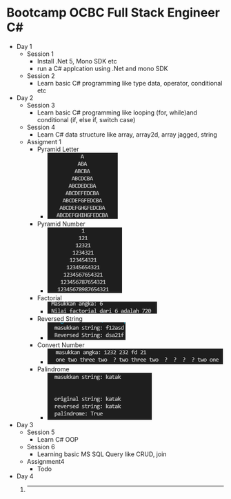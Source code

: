# Bootcamp OCBC Full Stack Engineer C#
- Day 1
   - Session 1
     - Install .Net 5, Mono SDK etc
     - run a C# applcation using .Net and mono SDK
   - Session 2
     - Learn basic C# programming like type data, operator, conditional etc
- Day 2
   - Session 3
     - Learn basic C# programming like looping (for, while)and conditional (if, else if, switch case)
   - Session 4
     - Learn C# data structure like array, array2d, array jagged, string
    - Assigment 1
      - Pyramid Letter
        - ![pyramidLetter](Assignment01/Soal1.png)
      - Pyramid Number
        - ![pyramidNumber](Assignment01/Soal2.png)
      - Factorial
        - ![factorial](Assignment01/Soal3.png)
      - Reversed String
        - ![Reversed String](Assignment01/Soal4.png)
      - Convert Number
        - ![convert number](Assignment01/Soal5.png)
      - Palindrome
        - ![palindrome](Assignment01/Palindrome.png) 
- Day 3
   - Session 5
     - Learn C# OOP
   - Session 6
     - Learning basic MS SQL Query like CRUD, join
    - Assignment4
      - Todo 
- Day 4
   1. ----

